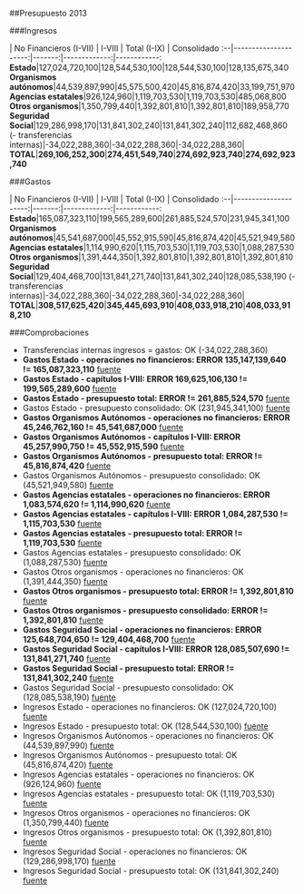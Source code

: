 ##Presupuesto 2013

###Ingresos

 | No Financieros (I-VII) | I-VIII | Total (I-IX) | Consolidado
:--|---------------------:|-------:|-------------:|------------:
**Estado**|127,024,720,100|128,544,530,100|128,544,530,100|128,135,675,340
**Organismos autónomos**|44,539,897,990|45,575,500,420|45,816,874,420|33,199,751,970
**Agencias estatales**|926,124,960|1,119,703,530|1,119,703,530|485,068,800
**Otros organismos**|1,350,799,440|1,392,801,810|1,392,801,810|189,958,770
**Seguridad Social**|129,286,998,170|131,841,302,240|131,841,302,240|112,682,468,860
(- transferencias internas)|-34,022,288,360|-34,022,288,360|-34,022,288,360|
**TOTAL**|**269,106,252,300**|**274,451,549,740**|**274,692,923,740**|**274,692,923,740**

###Gastos

 | No Financieros (I-VII) | I-VIII | Total (I-IX) | Consolidado
:--|---------------------:|-------:|-------------:|------------:
**Estado**|165,087,323,110|199,565,289,600|261,885,524,570|231,945,341,100
**Organismos autónomos**|45,541,687,000|45,552,915,590|45,816,874,420|45,521,949,580
**Agencias estatales**|1,114,990,620|1,115,703,530|1,119,703,530|1,088,287,530
**Otros organismos**|1,391,444,350|1,392,801,810|1,392,801,810|1,392,801,810
**Seguridad Social**|129,404,468,700|131,841,271,740|131,841,302,240|128,085,538,190
(- transferencias internas)|-34,022,288,360|-34,022,288,360|-34,022,288,360|
**TOTAL**|**308,517,625,420**|**345,445,693,910**|**408,033,918,210**|**408,033,918,210**

###Comprobaciones

 * Transferencias internas ingresos = gastos: OK (-34,022,288,360)
 * **Gastos Estado - operaciones no financieros: ERROR 135,147,139,640 != 165,087,323,110**   [fuente](http://www.sepg.pap.minhap.gob.es/Presup/PGE2013Ley/MaestroDocumentos/PGE-ROM/doc/HTM/N_13_E_R_6_2_801_1_3.HTM)
 * **Gastos Estado - capítulos I-VIII: ERROR 169,625,106,130 != 199,565,289,600**   [fuente](http://www.sepg.pap.minhap.gob.es/Presup/PGE2013Ley/MaestroDocumentos/PGE-ROM/doc/HTM/N_13_E_R_6_2_801_1_3.HTM)
 * **Gastos Estado - presupuesto total: ERROR  != 261,885,524,570**   [fuente](http://www.sepg.pap.minhap.gob.es/Presup/PGE2013Ley/MaestroDocumentos/PGE-ROM/doc/HTM/N_13_E_R_6_2_801_1_3.HTM)
 * Gastos Estado - presupuesto consolidado: OK (231,945,341,100)   [fuente](http://www.sepg.pap.minhap.gob.es/Presup/PGE2013Ley/MaestroDocumentos/PGE-ROM/doc/HTM/N_13_E_R_6_2_801_1_3.HTM)
 * **Gastos Organismos Autónomos - operaciones no financieros: ERROR 45,246,762,160 != 45,541,687,000**   [fuente](http://www.sepg.pap.minhap.gob.es/Presup/PGE2013Ley/MaestroDocumentos/PGE-ROM/doc/HTM/N_13_E_R_6_2_802_1_3.HTM)
 * **Gastos Organismos Autónomos - capítulos I-VIII: ERROR 45,257,990,750 != 45,552,915,590**   [fuente](http://www.sepg.pap.minhap.gob.es/Presup/PGE2013Ley/MaestroDocumentos/PGE-ROM/doc/HTM/N_13_E_R_6_2_802_1_3.HTM)
 * **Gastos Organismos Autónomos - presupuesto total: ERROR  != 45,816,874,420**   [fuente](http://www.sepg.pap.minhap.gob.es/Presup/PGE2013Ley/MaestroDocumentos/PGE-ROM/doc/HTM/N_13_E_R_6_2_802_1_3.HTM)
 * Gastos Organismos Autónomos - presupuesto consolidado: OK (45,521,949,580)   [fuente](http://www.sepg.pap.minhap.gob.es/Presup/PGE2013Ley/MaestroDocumentos/PGE-ROM/doc/HTM/N_13_E_R_6_2_802_1_3.HTM)
 * **Gastos Agencias estatales - operaciones no financieros: ERROR 1,083,574,620 != 1,114,990,620**   [fuente](http://www.sepg.pap.minhap.gob.es/Presup/PGE2013Ley/MaestroDocumentos/PGE-ROM/doc/HTM/N_13_E_R_6_2_803_1_3.HTM)
 * **Gastos Agencias estatales - capítulos I-VIII: ERROR 1,084,287,530 != 1,115,703,530**   [fuente](http://www.sepg.pap.minhap.gob.es/Presup/PGE2013Ley/MaestroDocumentos/PGE-ROM/doc/HTM/N_13_E_R_6_2_803_1_3.HTM)
 * **Gastos Agencias estatales - presupuesto total: ERROR  != 1,119,703,530**   [fuente](http://www.sepg.pap.minhap.gob.es/Presup/PGE2013Ley/MaestroDocumentos/PGE-ROM/doc/HTM/N_13_E_R_6_2_803_1_3.HTM)
 * Gastos Agencias estatales - presupuesto consolidado: OK (1,088,287,530)   [fuente](http://www.sepg.pap.minhap.gob.es/Presup/PGE2013Ley/MaestroDocumentos/PGE-ROM/doc/HTM/N_13_E_R_6_2_803_1_3.HTM)
 * Gastos Otros organismos - operaciones no financieros: OK (1,391,444,350)   [fuente](http://www.sepg.pap.minhap.gob.es/Presup/PGE2013Ley/MaestroDocumentos/PGE-ROM/doc/HTM/N_13_E_R_6_2_804_1_3.HTM)
 * **Gastos Otros organismos - presupuesto total: ERROR  != 1,392,801,810**   [fuente](http://www.sepg.pap.minhap.gob.es/Presup/PGE2013Ley/MaestroDocumentos/PGE-ROM/doc/HTM/N_13_E_R_6_2_804_1_3.HTM)
 * **Gastos Otros organismos - presupuesto consolidado: ERROR  != 1,392,801,810**   [fuente](http://www.sepg.pap.minhap.gob.es/Presup/PGE2013Ley/MaestroDocumentos/PGE-ROM/doc/HTM/N_13_E_R_6_2_804_1_3.HTM)
 * **Gastos Seguridad Social - operaciones no financieros: ERROR 125,648,704,650 != 129,404,468,700**   [fuente](http://www.sepg.pap.minhap.gob.es/Presup/PGE2013Ley/MaestroDocumentos/PGE-ROM/doc/HTM/N_13_E_R_6_2_805_1_3.HTM)
 * **Gastos Seguridad Social - capítulos I-VIII: ERROR 128,085,507,690 != 131,841,271,740**   [fuente](http://www.sepg.pap.minhap.gob.es/Presup/PGE2013Ley/MaestroDocumentos/PGE-ROM/doc/HTM/N_13_E_R_6_2_805_1_3.HTM)
 * **Gastos Seguridad Social - presupuesto total: ERROR  != 131,841,302,240**   [fuente](http://www.sepg.pap.minhap.gob.es/Presup/PGE2013Ley/MaestroDocumentos/PGE-ROM/doc/HTM/N_13_E_R_6_2_805_1_3.HTM)
 * Gastos Seguridad Social - presupuesto consolidado: OK (128,085,538,190)   [fuente](http://www.sepg.pap.minhap.gob.es/Presup/PGE2013Ley/MaestroDocumentos/PGE-ROM/doc/HTM/N_13_E_R_6_2_805_1_3.HTM)
 * Ingresos Estado - operaciones no financieros: OK (127,024,720,100)   [fuente](http://www.sepg.pap.minhap.gob.es/Presup/PGE2013Ley/MaestroDocumentos/PGE-ROM/doc/HTM/N_13_E_R_6_1_101_1_5_1.HTM)
 * Ingresos Estado - presupuesto total: OK (128,544,530,100)   [fuente](http://www.sepg.pap.minhap.gob.es/Presup/PGE2013Ley/MaestroDocumentos/PGE-ROM/doc/HTM/N_13_E_R_6_1_101_1_5_1.HTM)
 * Ingresos Organismos Autónomos - operaciones no financieros: OK (44,539,897,990)   [fuente](http://www.sepg.pap.minhap.gob.es/Presup/PGE2013Ley/MaestroDocumentos/PGE-ROM/doc/HTM/N_13_E_R_6_1_102_1_4_1.HTM)
 * Ingresos Organismos Autónomos - presupuesto total: OK (45,816,874,420)   [fuente](http://www.sepg.pap.minhap.gob.es/Presup/PGE2013Ley/MaestroDocumentos/PGE-ROM/doc/HTM/N_13_E_R_6_1_102_1_4_1.HTM)
 * Ingresos Agencias estatales - operaciones no financieros: OK (926,124,960)   [fuente](http://www.sepg.pap.minhap.gob.es/Presup/PGE2013Ley/MaestroDocumentos/PGE-ROM/doc/HTM/N_13_E_R_6_1_103_1_4_1.HTM)
 * Ingresos Agencias estatales - presupuesto total: OK (1,119,703,530)   [fuente](http://www.sepg.pap.minhap.gob.es/Presup/PGE2013Ley/MaestroDocumentos/PGE-ROM/doc/HTM/N_13_E_R_6_1_103_1_4_1.HTM)
 * Ingresos Otros organismos - operaciones no financieros: OK (1,350,799,440)   [fuente](http://www.sepg.pap.minhap.gob.es/Presup/PGE2013Ley/MaestroDocumentos/PGE-ROM/doc/HTM/N_13_E_R_6_1_104_1_4_1.HTM)
 * Ingresos Otros organismos - presupuesto total: OK (1,392,801,810)   [fuente](http://www.sepg.pap.minhap.gob.es/Presup/PGE2013Ley/MaestroDocumentos/PGE-ROM/doc/HTM/N_13_E_R_6_1_104_1_4_1.HTM)
 * Ingresos Seguridad Social - operaciones no financieros: OK (129,286,998,170)   [fuente](http://www.sepg.pap.minhap.gob.es/Presup/PGE2013Ley/MaestroDocumentos/PGE-ROM/doc/HTM/N_13_E_R_6_1_105_1_5_1.HTM)
 * Ingresos Seguridad Social - presupuesto total: OK (131,841,302,240)   [fuente](http://www.sepg.pap.minhap.gob.es/Presup/PGE2013Ley/MaestroDocumentos/PGE-ROM/doc/HTM/N_13_E_R_6_1_105_1_5_1.HTM)

